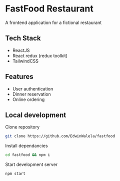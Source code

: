 # FastFood Restaurant

A frontend application for a fictional restaurant

## Tech Stack
- ReactJS
- React redux (redux toolkit)
- TailwindCSS

## Features
- User authentication
- Dinner reservation
- Online ordering

## Local development

Clone repository

```bash
git clone https://github.com/EdwinWalela/fastfood
``` 

Install dependancies

```bash
cd fastfood && npm i
```

Start development server

```bash
npm start
```